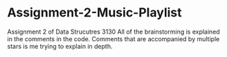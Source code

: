 # Assignment-2-Music-Playlist
Assignment 2 of Data Strucutres 3130
All of the brainstorming is explained in the comments in the code. Comments that are accompanied by multiple stars is me trying to explain
in depth. 
